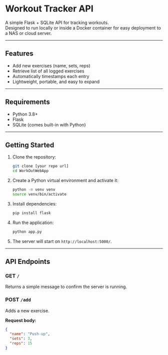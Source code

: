 # Workout Tracker API

A simple Flask + SQLite API for tracking workouts.  
Designed to run locally or inside a Docker container for easy deployment to a NAS or cloud server.

---

## Features

- Add new exercises (name, sets, reps)
- Retrieve list of all logged exercises
- Automatically timestamps each entry
- Lightweight, portable, and easy to expand

---

## Requirements

- Python 3.8+
- Flask
- SQLite (comes built-in with Python)

---

## Getting Started

1. Clone the repository:

    ```bash
    git clone [your repo url]
    cd WorkOutWebApp
    ```

2. Create a Python virtual environment and activate it:

    ```bash
    python -m venv venv
    source venv/bin/activate
    ```

3. Install dependencies:

    ```bash
    pip install flask
    ```

4. Run the application:

    ```bash
    python app.py
    ```

5. The server will start on `http://localhost:5000/`.

---

## API Endpoints

### GET `/`
Returns a simple message to confirm the server is running.

### POST `/add`
Adds a new exercise.

**Request body:**

```json
{
  "name": "Push-up",
  "sets": 3,
  "reps": 15
}
